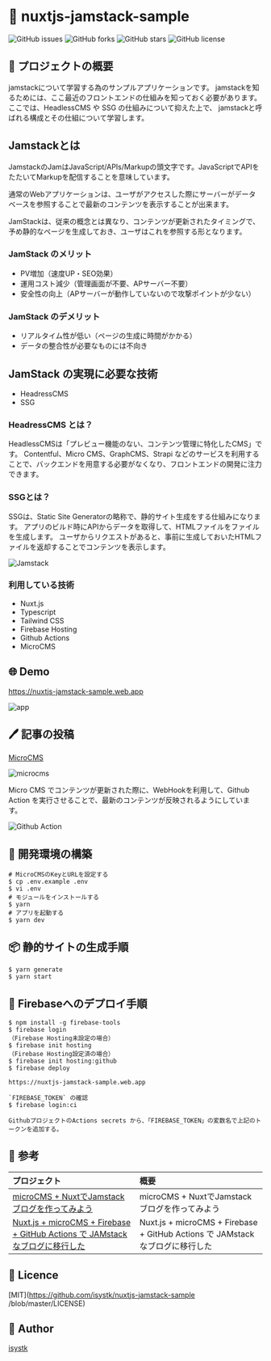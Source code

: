🌙 nuxtjs-jamstack-sample
====

![GitHub issues](https://img.shields.io/github/issues/isystk/nuxtjs-jamstack-sample)
![GitHub forks](https://img.shields.io/github/forks/isystk/nuxtjs-jamstack-sample)
![GitHub stars](https://img.shields.io/github/stars/isystk/nuxtjs-jamstack-sample)
![GitHub license](https://img.shields.io/github/license/isystk/nuxtjs-jamstack-sample)

## 📗 プロジェクトの概要

jamstackについて学習する為のサンプルアプリケーションです。
jamstackを知るためには、ここ最近のフロントエンドの仕組みを知っておく必要があります。
ここでは、HeadlessCMS や SSG の仕組みについて抑えた上で、 jamstackと呼ばれる構成とその仕組について学習します。

## Jamstackとは
JamstackのJamはJavaScript/APIs/Markupの頭文字です。JavaScriptでAPIをたたいてMarkupを配信することを意味しています。

通常のWebアプリケーションは、ユーザがアクセスした際にサーバーがデータベースを参照することで最新のコンテンツを表示することが出来ます。

JamStackは、従来の概念とは異なり、コンテンツが更新されたタイミングで、予め静的なページを生成しておき、ユーザはこれを参照する形となります。

### JamStack の**メリット**

- PV増加（速度UP・SEO効果）
- 運用コスト減少（管理画面が不要、APサーバー不要）
- 安全性の向上（APサーバーが動作していないので攻撃ポイントが少ない）

### JamStack の**デメリット**

- リアルタイム性が低い（ページの生成に時間がかかる）
- データの整合性が必要なものには不向き
## JamStack の実現**に必要な技術**

- HeadressCMS
- SSG

### HeadressCMS とは？

HeadlessCMSは「プレビュー機能のない、コンテンツ管理に特化したCMS」です。
Contentful、Micro CMS、GraphCMS、Strapi などのサービスを利用することで、バックエンドを用意する必要がなくなり、フロントエンドの開発に注力できます。

### SSG**とは？**

SSGは、Static Site Generatorの略称で、静的サイト生成をする仕組みになります。 アプリのビルド時にAPIからデータを取得して、HTMLファイルをファイルを生成します。 ユーザからリクエストがあると、事前に生成しておいたHTMLファイルを返却することでコンテンツを表示します。

![Jamstack](./jamstack.png)


### 利用している技術

- Nuxt.js
- Typescript
- Tailwind CSS
- Firebase Hosting
- Github Actions
- MicroCMS

## 🌐 Demo

https://nuxtjs-jamstack-sample.web.app

![app](./app.png)

## 🖊️ 記事の投稿
[MicroCMS](https://isystk.microcms.io/apis/blog)

![microcms](./microcms.png)

Micro CMS でコンテンツが更新された際に、WebHookを利用して、Github Action を実行させることで、最新のコンテンツが反映されるようにしています。

![Github Action](./github-action.png)



## 🔧 開発環境の構築
```
# MicroCMSのKeyとURLを設定する
$ cp .env.example .env
$ vi .env
# モジュールをインストールする
$ yarn
# アプリを起動する
$ yarn dev
```

## 📦 静的サイトの生成手順
```
$ yarn generate
$ yarn start
```

## 💬 Firebaseへのデプロイ手順
```
$ npm install -g firebase-tools
$ firebase login
（Firebase Hosting未設定の場合）
$ firebase init hosting
（Firebase Hosting設定済の場合）
$ firebase init hosting:github
$ firebase deploy

https://nuxtjs-jamstack-sample.web.app

`FIREBASE_TOKEN` の確認
$ firebase login:ci

GithubプロジェクトのActions secrets から、「FIREBASE_TOKEN」の変数名で上記のトークンを追加する。
```


## 🎨 参考

| プロジェクト| 概要|
| :---------------------------------------| :-------------------------------|
| [microCMS + NuxtでJamstackブログを作ってみよう](https://blog.microcms.io/microcms-nuxt-jamstack-blog/)| microCMS + NuxtでJamstackブログを作ってみよう|
| [Nuxt.js + microCMS + Firebase + GitHub Actions で JAMstack なブログに移行した](https://ryo620.org/post/jamstack-blog/)| Nuxt.js + microCMS + Firebase + GitHub Actions で JAMstack なブログに移行した|

## 🎫 Licence

[MIT](https://github.com/isystk/nuxtjs-jamstack-sample
/blob/master/LICENSE)

## 👀 Author

[isystk](https://github.com/isystk)


